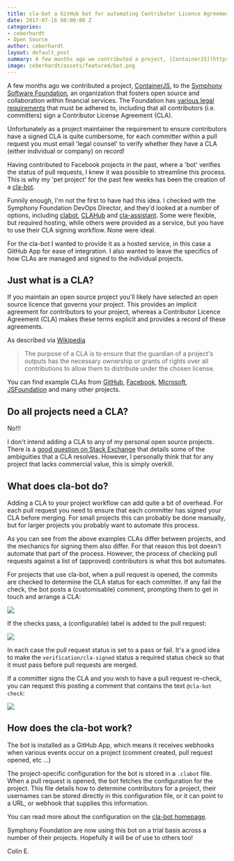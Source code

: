 ```yaml
---
title: cla-bot a GitHub bot for automating Contributor Licence Agreements
date: 2017-07-16 00:00:00 Z
categories:
- ceberhardt
- Open Source
author: ceberhardt
layout: default_post
summary: A few months ago we contributed a project, [ContainerJS](https://github.com/symphonyoss/containerjs/), to the [Symphony Software Foundation](https://symphony.foundation/), an organization that fosters open source and collaboration within financial services.
image: ceberhardt/assets/featured/bot.png
---
```


A few months ago we contributed a project, [ContainerJS](https://github.com/symphonyoss/containerjs/), to the [Symphony Software Foundation](https://symphony.foundation/), an organization that fosters open source and collaboration within financial services. The Foundation has [various legal requirements](https://symphonyoss.atlassian.net/wiki/display/FM/Legal+Requirements) that must be adhered to, including that all contributors (i.e. committers) sign a Contributor License Agreement (CLA).

Unfortunately as a project maintainer the requirement to ensure contributors have a signed CLA is quite cumbersome, for each committer within a pull request you must email 'legal counsel' to verify whether they have a CLA (either individual or company) on record!

Having contributed to Facebook projects in the past, where a 'bot' verifies the status of pull requests, I knew it was possible to streamline this process. This is why my 'pet project' for the past few weeks has been the creation of a [cla-bot](https://colineberhardt.github.io/cla-bot/).

Funnily enough, I'm not the first to have had this idea. I checked with the Symphony Foundation DevOps Director, and they'd looked at a number of options, including [clabot](https://github.com/clabot/clabot), [CLAHub](https://www.clahub.com/) and [cla-assistant](https://github.com/cla-assistant). Some were flexible, but required hosting, while others were provided as a service, but you have to use their CLA signing workflow. None were ideal.

For the cla-bot I wanted to provide it as a hosted service, in this case a GitHub App for ease of integration. I also wanted to leave the specifics of how CLAs are managed and signed to the individual projects.

## Just what is a CLA?

If you maintain an open source project you'll likely have selected an open source licence that governs your project. This provides an implicit agreement for contributors to your project, whereas a Contributor Licence Agreement (CLA) makes these terms explicit and provides a record of these agreements.

As described via [Wikipedia](https://en.wikipedia.org/wiki/Contributor_License_Agreement)

> The purpose of a CLA is to ensure that the guardian of a project's outputs has the necessary ownership or grants of rights over all contributions to allow them to distribute under the chosen license.

You can find example CLAs from [GitHub](https://cla.github.com/), [Facebook](https://code.facebook.com/cla), [Microsoft](https://cla.microsoft.com/), [JSFoundation](https://js.foundation/CLA) and many other projects.

## Do all projects need a CLA?

No!!!

I don't intend adding a CLA to any of my personal open source projects. There is a [good question on Stack Exchange](https://softwareengineering.stackexchange.com/questions/168020/how-signing-out-a-cla-prevents-legal-issues-in-open-source-projects) that details some of the ambiguities that a CLA resolves. However, I personally think that for any project that lacks commercial value, this is simply overkill.

## What does cla-bot do?

Adding a CLA to your project workflow can add quite a bit of overhead. For each pull request you need to ensure that each committer has signed your CLA before merging. For small projects this can probably be done manually, but for larger projects you probably want to automate this process.

As you can see from the above examples CLAs differ between projects, and the mechanics for signing them also differ. For that reason this bot doesn't automate that part of the process. However, the process of checking pull requests against a list of (approved) contributors is what this bot automates.

For projects that use cla-bot, when a pull request is opened, the commits are checked to determine the CLA status for each committer. If any fail the check, the bot posts a (customisable) comment, prompting them to get in touch and arrange a CLA:

<img src="{{ site.baseurl }}/ceberhardt/assets/clabot/bot-comment.png" />

If the checks pass, a (configurable) label is added to the pull request:

<img src="{{ site.baseurl }}/ceberhardt/assets/clabot/bot-label.png" />

In each case the pull request status is set to a pass or fail. It's a good idea to make the `verification/cla-signed` status a required status check so that it must pass before pull requests are merged.

If a committer signs the CLA and you wish to have a pull request re-check, you can request this posting a comment that contains the text `@cla-bot check`:

<img src="{{ site.baseurl }}/ceberhardt/assets/clabot/bot-recheck.png" />

## How does the cla-bot work?

The bot is installed as a GitHub App, which means it receives webhooks when various events occur on a project (comment created, pull request opened, etc ...)

The project-specific configuration for the bot is stored in a `.clabot` file. When a pull request is opened, the bot fetches the configuration for the project. This file details how to determine contributors for a project, their usernames can be stored directly in this configuration file, or it can point to a URL, or webhook that supplies this information.

You can read more about the configuration on the [cla-bot homepage](https://colineberhardt.github.io/cla-bot/#configuration-options).

Symphony Foundation are now using this bot on a trial basis across a number of their projects. Hopefully it will be of use to others too!

Colin E.
